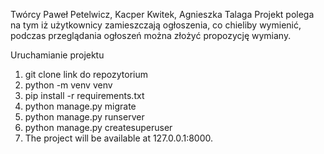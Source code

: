 Twórcy Paweł Petelwicz, Kacper Kwitek, Agnieszka Talaga
Projekt polega na tym iż użytkownicy zamieszczają ogłoszenia, co chieliby wymienić, podczas przeglądania ogłoszeń można złożyć propozycję wymiany.

Uruchamianie projektu

1. git clone link do repozytorium
2. python -m venv venv
3. pip install -r requirements.txt
4. python manage.py migrate
5. python manage.py runserver
6. python manage.py createsuperuser
7. The project will be available at 127.0.0.1:8000.
